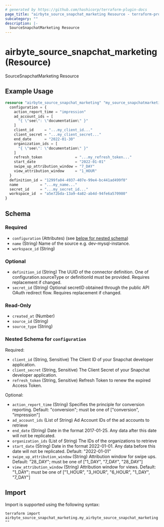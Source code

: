 ```yaml
---
# generated by https://github.com/hashicorp/terraform-plugin-docs
page_title: "airbyte_source_snapchat_marketing Resource - terraform-provider-airbyte"
subcategory: ""
description: |-
  SourceSnapchatMarketing Resource
---
```


# airbyte_source_snapchat_marketing (Resource)

SourceSnapchatMarketing Resource

## Example Usage

```terraform
resource "airbyte_source_snapchat_marketing" "my_source_snapchatmarketing" {
  configuration = {
    action_report_time = "impression"
    ad_account_ids = [
      "{ \"see\": \"documentation\" }"
    ]
    client_id     = "...my_client_id..."
    client_secret = "...my_client_secret..."
    end_date      = "2022-01-30"
    organization_ids = [
      "{ \"see\": \"documentation\" }"
    ]
    refresh_token               = "...my_refresh_token..."
    start_date                  = "2022-01-01"
    swipe_up_attribution_window = "7_DAY"
    view_attribution_window     = "1_HOUR"
  }
  definition_id = "1299fa04-4937-407e-99e4-bc441ad499f0"
  name          = "...my_name..."
  secret_id     = "...my_secret_id..."
  workspace_id  = "a5e72bda-13a9-4a82-ab4d-94fe6a570980"
}
```

<!-- schema generated by tfplugindocs -->
## Schema

### Required

- `configuration` (Attributes) (see [below for nested schema](#nestedatt--configuration))
- `name` (String) Name of the source e.g. dev-mysql-instance.
- `workspace_id` (String)

### Optional

- `definition_id` (String) The UUID of the connector definition. One of configuration.sourceType or definitionId must be provided. Requires replacement if changed.
- `secret_id` (String) Optional secretID obtained through the public API OAuth redirect flow. Requires replacement if changed.

### Read-Only

- `created_at` (Number)
- `source_id` (String)
- `source_type` (String)

<a id="nestedatt--configuration"></a>
### Nested Schema for `configuration`

Required:

- `client_id` (String, Sensitive) The Client ID of your Snapchat developer application.
- `client_secret` (String, Sensitive) The Client Secret of your Snapchat developer application.
- `refresh_token` (String, Sensitive) Refresh Token to renew the expired Access Token.

Optional:

- `action_report_time` (String) Specifies the principle for conversion reporting. Default: "conversion"; must be one of ["conversion", "impression"]
- `ad_account_ids` (List of String) Ad Account IDs of the ad accounts to retrieve
- `end_date` (String) Date in the format 2017-01-25. Any data after this date will not be replicated.
- `organization_ids` (List of String) The IDs of the organizations to retrieve
- `start_date` (String) Date in the format 2022-01-01. Any data before this date will not be replicated. Default: "2022-01-01"
- `swipe_up_attribution_window` (String) Attribution window for swipe ups. Default: "28_DAY"; must be one of ["1_DAY", "7_DAY", "28_DAY"]
- `view_attribution_window` (String) Attribution window for views. Default: "1_DAY"; must be one of ["1_HOUR", "3_HOUR", "6_HOUR", "1_DAY", "7_DAY"]

## Import

Import is supported using the following syntax:

```shell
terraform import airbyte_source_snapchat_marketing.my_airbyte_source_snapchat_marketing ""
```
